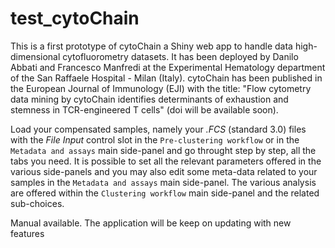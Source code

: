 # test_cytoChain
This is a first prototype of cytoChain a Shiny web app to handle data high-dimensional cytofluorometry datasets. 
It has been deployed by Danilo Abbati and Francesco Manfredi at the Experimental Hematology department of the San Raffaele Hospital - Milan (Italy). 
cytoChain has been published in the European Journal of Immunology (EJI) with the title: "Flow cytometry data mining by cytoChain identifies determinants of exhaustion and stemness in TCR-engineered T cells" (doi will be available soon). 

Load your compensated samples, namely your *.FCS* (standard 3.0) files with the *File Input* control slot in the `Pre-clustering workflow` or in the `Metadata and assays` main side-panel and go throught step by step, all the tabs you need. It is possible to set all the relevant parameters offered in the various side-panels and you may also edit some meta-data related to your samples in the `Metadata and assays` main side-panel. The various analysis are offered within the `Clustering workflow` main side-panel and the related sub-choices.

Manual available. The application will be keep on updating with new features
